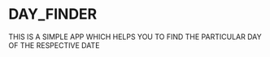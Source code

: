 # DAY_FINDER
THIS IS A SIMPLE APP WHICH HELPS YOU TO FIND THE PARTICULAR DAY OF THE RESPECTIVE DATE
